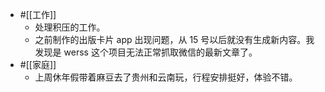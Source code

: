 - #[[工作]]
    - 处理积压的工作。
    - 之前制作的出版卡片 app 出现问题，从 15 号以后就没有生成新内容。我发现是 werss 这个项目无法正常抓取微信的最新文章了。
- #[[家庭]]
    - 上周休年假带着麻豆去了贵州和云南玩，行程安排挺好，体验不错。
